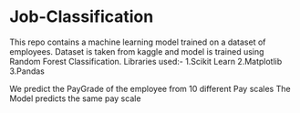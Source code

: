 # Job-Classification 
This repo contains a machine learning model trained on a dataset of employees. 
Dataset is taken from kaggle and model is trained using Random Forest Classification. 
Libraries used:-
1.Scikit Learn
2.Matplotlib
3.Pandas 

We predict the PayGrade of the employee from 10 different Pay scales
The Model predicts the same pay scale 
